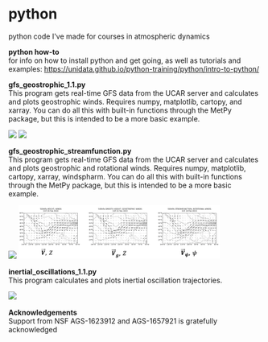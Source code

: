 
# python

python code I've made for courses in atmospheric dynamics

<b> python how-to </b>
</br>
for info on how to install python and get going, as well as tutorials and examples:
https://unidata.github.io/python-training/python/intro-to-python/

<b> gfs_geostrophic_1.1.py </b>
</br>
This program gets real-time GFS data from the UCAR server and calculates and plots geostrophic winds.  Requires numpy, matplotlib, cartopy, and xarray. You can do all this with built-in functions through the MetPy package, but this is intended to be a more basic example.

<p float="left">
  <img src="figures/obs_winds.gif" width="400" />
  <img src="figures/geo_winds.gif" width="400" /> 
</p>

<b> gfs_geostrophic_streamfunction.py </b>
</br>
This program gets real-time GFS data from the UCAR server and calculates and plots geostrophic and rotational winds.  Requires numpy, matplotlib, cartopy, xarray, windspharm. You can do all this with built-in functions through the MetPy package, but this is intended to be a more basic example.

<p float="left">
  <img src="figures/obs_winds_geostream.gif" width="400" />
  <img src="figures/geo_winds_geostream.gif" width="400" /> 
</p>

<b> inertial_oscillations_1.1.py </b>
</br>
This program calculates and plots inertial oscillation trajectories.

 <img src="figures/traj.gif" width="200" />

<b> Acknowledgements </b>
</br>
Support from NSF AGS-1623912 and AGS-1657921 is gratefully acknowledged



